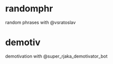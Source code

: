# randomphr
random phrases with @vsratoslav

# demotiv
demotivation with @super_rjaka_demotivator_bot
